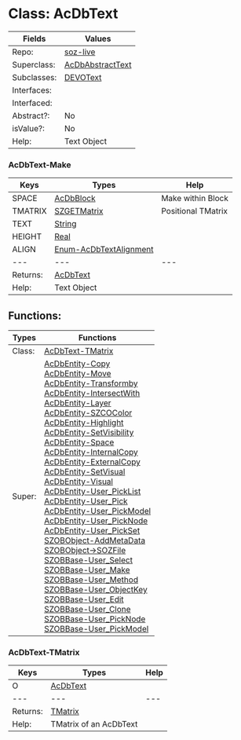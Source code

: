 
# Class:	AcDbText

| Fields | Values |
| --------- | --------- |
| Repo: | [soz-live](/repos/soz-live.html) |
| Superclass: | [AcDbAbstractText](AcDbAbstractText.html) |
| Subclasses: | [DEVOText](DEVOText.html) |
| Interfaces: |  |
| Interfaced: |  |
| Abstract?: | No |
| isValue?: | No |
| Help: | Text Object |

### AcDbText-Make

| Keys | Types | Help |
| --------- | --------- | --------- |
| SPACE | [AcDbBlock](AcDbBlock.html) | Make within Block |
| TMATRIX | [SZGETMatrix](SZGETMatrix.html) | Positional TMatrix |
| TEXT | [String](String.html) |  |
| HEIGHT | [Real](Real.html) |  |
| ALIGN | [Enum-AcDbTextAlignment](Enum-AcDbTextAlignment.html) |  |
| --- | --- | --- |
| Returns: | [AcDbText](AcDbText.html) |
| Help: | Text Object |


## Functions:

| Types | Functions |
| --------- | --------- |
| Class: | [AcDbText-TMatrix](#AcDbText-TMatrix) |
| Super: | [AcDbEntity-Copy](AcDbEntity.html) <br> [AcDbEntity-Move](AcDbEntity.html) <br> [AcDbEntity-Transformby](AcDbEntity.html) <br> [AcDbEntity-IntersectWith](AcDbEntity.html) <br> [AcDbEntity-Layer](AcDbEntity.html) <br> [AcDbEntity-SZCOColor](AcDbEntity.html) <br> [AcDbEntity-Highlight](AcDbEntity.html) <br> [AcDbEntity-SetVisibility](AcDbEntity.html) <br> [AcDbEntity-Space](AcDbEntity.html) <br> [AcDbEntity-InternalCopy](AcDbEntity.html) <br> [AcDbEntity-ExternalCopy](AcDbEntity.html) <br> [AcDbEntity-SetVisual](AcDbEntity.html) <br> [AcDbEntity-Visual](AcDbEntity.html) <br> [AcDbEntity-User_PickList](AcDbEntity.html) <br> [AcDbEntity-User_Pick](AcDbEntity.html) <br> [AcDbEntity-User_PickModel](AcDbEntity.html) <br> [AcDbEntity-User_PickNode](AcDbEntity.html) <br> [AcDbEntity-User_PickSet](AcDbEntity.html) <br> [SZOBObject-AddMetaData](SZOBObject.html) <br> [SZOBObject->SOZFile](SZOBObject.html) <br> [SZOBBase-User_Select](SZOBBase.html) <br> [SZOBBase-User_Make](SZOBBase.html) <br> [SZOBBase-User_Method](SZOBBase.html) <br> [SZOBBase-User_ObjectKey](SZOBBase.html) <br> [SZOBBase-User_Edit](SZOBBase.html) <br> [SZOBBase-User_Clone](SZOBBase.html) <br> [SZOBBase-User_PickNode](SZOBBase.html) <br> [SZOBBase-User_PickModel](SZOBBase.html) |


### AcDbText-TMatrix

| Keys | Types | Help |
| --------- | --------- | --------- |
| O | [AcDbText](AcDbText.html) |  |
| --- | --- | --- |
| Returns: | [TMatrix](TMatrix.html) |
| Help: | TMatrix of an AcDbText |

